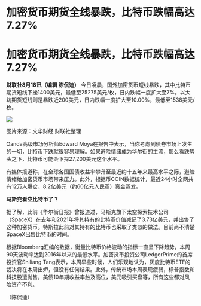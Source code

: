 # 加密货币期货全线暴跌，比特币跌幅高达7.27%

# 加密货币期货全线暴跌，比特币跌幅高达7.27%

**财联社8月18讯（编辑 陈侃迪）**
今日凌晨，国外加密货币短线暴跌，其中比特币期货短线下挫1400美元，最低至25275美元/枚，日内跌幅一度扩大至7%。以太坊期货短线则是暴跌近200美元，日内跌幅一度扩大至10.00%，最低至1538美元/枚。

![](https://inews.gtimg.com/om_bt/OV1_HgF5NowGy5e8I3u3pBdO6RJJoafP37_1RnHPSa4dYAA/1000)

图片来源：文华财经 财联社整理

Oanda高级市场分析师Edward
Moya在报告中表示，当你考虑到债券市场上发生的一切，比特币下跌就很容易理解。如果避险情绪成为华尔街的主流，那么看跌势头之下，比特币可能会下探27,200美元这个水平。

有媒体报道称，在全球各国国债收益率攀升至最近约十五年来最高水平之际，避险情绪给加密货币市场带来压力。此外，根据币COIN数据统计，最近24小时全网共有12万人爆仓，8.2亿美元（约60亿元人民币）资金蒸发。

**马斯克看空比特币了？**

据了解，此前《华尔街日报》曾报道过，马斯克旗下太空探索技术公司（SpaceX）在去年和2021年将其持有的比特币价值减记了3.73亿美元，并出售了这种加密货币。特斯拉此前对其持有的比特币也采取了类似的做法。目前尚不清楚SpaceX出售比特币的时间。

根据Bloomberg汇编的数据，衡量比特币价格波动的指标一直呈下降趋势，本周90天波动率达到2016年以来的最低水平。加密货币投资公司LedgerPrime的首席投资官Shiliang
Tang表示，本周早些时候，人们乐观地认为，灰度比特币ETF的裁决将在本周出炉，但没有任何结果。此外，传统市场本周表现疲弱，标普指数和科技股遭抛售，美债10年期收益率触及高位，美元吸引买盘等，所有这些都对风险资产不利。

（陈侃迪）


